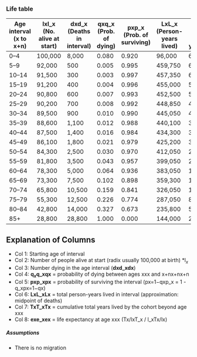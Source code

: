 ### Life table

| Age interval (x to x+n) | lxl_x (No. alive at start) | dxd_x (Deaths in interval) | qxq_x (Prob. of dying) | pxp_x (Prob. of surviving) | LxL_x (Person-years lived) | TxT_x (Total person-years left) | exe_x (Life expectancy at age x) |
| ----------------------- | -------------------------- | -------------------------- | ---------------------- | -------------------------- | -------------------------- | ------------------------------- | -------------------------------- |
| 0–4                     | 100,000                    | 8,000                      | 0.080                  | 0.920                      | 96,000                     | 6,800,000                       | 68.0                             |
| 5–9                     | 92,000                     | 500                        | 0.005                  | 0.995                      | 459,750                    | 6,704,000                       | 72.9                             |
| 10–14                   | 91,500                     | 300                        | 0.003                  | 0.997                      | 457,350                    | 6,244,250                       | 68.3                             |
| 15–19                   | 91,200                     | 400                        | 0.004                  | 0.996                      | 455,000                    | 5,786,900                       | 63.5                             |
| 20–24                   | 90,800                     | 600                        | 0.007                  | 0.993                      | 452,500                    | 5,331,900                       | 58.7                             |
| 25–29                   | 90,200                     | 700                        | 0.008                  | 0.992                      | 448,850                    | 4,879,400                       | 54.1                             |
| 30–34                   | 89,500                     | 900                        | 0.010                  | 0.990                      | 445,050                    | 4,430,550                       | 49.5                             |
| 35–39                   | 88,600                     | 1,100                      | 0.012                  | 0.988                      | 440,100                    | 3,985,500                       | 45.0                             |
| 40–44                   | 87,500                     | 1,400                      | 0.016                  | 0.984                      | 434,300                    | 3,545,400                       | 40.5                             |
| 45–49                   | 86,100                     | 1,800                      | 0.021                  | 0.979                      | 425,200                    | 3,111,100                       | 36.1                             |
| 50–54                   | 84,300                     | 2,500                      | 0.030                  | 0.970                      | 412,050                    | 2,685,900                       | 31.9                             |
| 55–59                   | 81,800                     | 3,500                      | 0.043                  | 0.957                      | 399,050                    | 2,273,850                       | 27.8                             |
| 60–64                   | 78,300                     | 5,000                      | 0.064                  | 0.936                      | 383,050                    | 1,874,800                       | 23.9                             |
| 65–69                   | 73,300                     | 7,500                      | 0.102                  | 0.898                      | 359,300                    | 1,491,750                       | 20.3                             |
| 70–74                   | 65,800                     | 10,500                     | 0.159                  | 0.841                      | 326,050                    | 1,132,450                       | 17.2                             |
| 75–79                   | 55,300                     | 12,500                     | 0.226                  | 0.774                      | 287,050                    | 806,400                         | 14.6                             |
| 80–84                   | 42,800                     | 14,000                     | 0.327                  | 0.673                      | 235,800                    | 519,350                         | 12.1                             |
| 85+                     | 28,800                     | 28,800                     | 1.000                  | 0.000                      | 144,000                    | 283,550                         | 9.9                              |
## Explanation of Columns

- Col 1: Starting age of interval
- Col 2: Number of people alive at start (radix usually 100,000 at birth) *l$_x$
- Col 3: Number dying in the age interval (**dxd_xdx​**)
- Col 4: **q$_x$q_xqx​** = probability of dying between ages xxx and x+nx+nx+n
- Col 5: **pxp_xpx​** = probability of surviving the interval (px=1−qxp_x = 1 - q_xpx​=1−qx​)
- Col 6: **LxL_xLx​** = total person-years lived in interval (approximation: midpoint of deaths)
- Col 7: **TxT_xTx​** = cumulative total years lived by the cohort beyond age xxx
- Col 8: **exe_xex​** = life expectancy at age xxx (Tx/lxT_x / l_xTx​/lx​)
##### Assumptions
- There is no migration